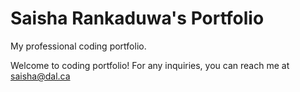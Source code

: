 # Saisha Rankaduwa's Portfolio

My professional coding portfolio.

Welcome to coding portfolio! 
For any inquiries, you can reach me at saisha@dal.ca

